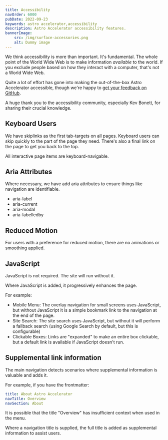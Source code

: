 ```yaml
---
title: Accessibility
navOrder: 6000
pubDate: 2022-09-23
keywords: astro accelerator,accessibility
description: Astro Accelerator accessibility features.
bannerImage:
    src: /img/surface-accessories.png
    alt: Dummy image
---
```


We think accessibility is more than important. It's fundamental. The whole point of the World Wide Web is to make information *available* to the world. If you exclude people based on how they interact with a computer, that's not a World Wide Web.

Quite a lot of effort has gone into making the out-of-the-box Astro Accelerator accessible, though we're happy to [get your feedback on GitHub](https://github.com/Steve-Fenton/astro-accelerator/issues).

A huge thank you to the accessibility community, especially Kev Bonett, for sharing their crucial knowledge.

## Keyboard Users

We have skiplinks as the first tab-targets on all pages. Keyboard users can skip quickly to the part of the page they need. There's also a final link on the page to get you back to the top.

All interactive page items are keyboard-navigable.

## Aria Attributes

Where necessary, we have add aria attributes to ensure things like navigation are identifiable.

- aria-label
- aria-current
- aria-modal
- aria-labelledby

## Reduced Motion

For users with a preference for reduced motion, there are no animations or smoothing applied.

## JavaScript

JavaScript is not required. The site will run without it.

Where JavaScript is added, it progressively enhances the page.

For example:

- Mobile Menu: The overlay navigation for small screens uses JavaScript, but without JavaScript it is a simple bookmark link to the navigation at the end of the page.
- Site Search: The site search uses JavaScript, but without it will perform a fallback search (using Google Search by default, but this is configurable)
- Clickable Boxes: Links are "expanded" to make an entire box clickable, but a default link is available if JavaScript doesn't run.

## Supplemental link information

The main navigation detects scenarios where supplemental information is valuable and adds it.

For example, if you have the frontmatter:

```yaml
title: About Astro Accelerator
navTitle: Overview
navSection: About
```

It is possible that the title "Overview" has insufficient context when used in the menu.

Where a navigation title is supplied, the full title is added as supplemental information to assist users.
